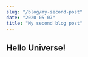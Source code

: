 ```yaml
---
slug: "/blog/my-second-post"
date: "2020-05-07"
title: "My second blog post"
---
```


## Hello Universe!
